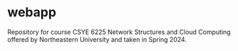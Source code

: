 # webapp
Repository for course CSYE 6225 Network Structures and Cloud Computing offered by Northeastern University and taken in Spring 2024.
